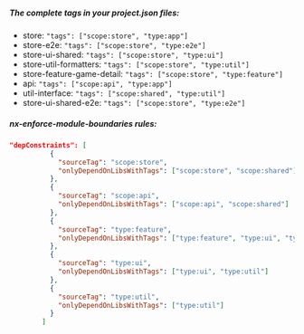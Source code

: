 ##### The complete tags in your project.json files:

- store: `"tags": ["scope:store", "type:app"]`
- store-e2e: `"tags": ["scope:store", "type:e2e"]`
- store-ui-shared: `"tags": ["scope:store", "type:ui"]`
- store-util-formatters: `"tags": ["scope:store", "type:util"]`
- store-feature-game-detail: `"tags": ["scope:store", "type:feature"]`
- api: `"tags": ["scope:api", "type:app"]`
- util-interface: `"tags": ["scope:shared", "type:util"]`
- store-ui-shared-e2e: `"tags": ["scope:store", "type:e2e"]`

##### nx-enforce-module-boundaries rules:

```json
"depConstraints": [
          {
            "sourceTag": "scope:store",
            "onlyDependOnLibsWithTags": ["scope:store", "scope:shared"]
          },
          {
            "sourceTag": "scope:api",
            "onlyDependOnLibsWithTags": ["scope:api", "scope:shared"]
          },
          {
            "sourceTag": "type:feature",
            "onlyDependOnLibsWithTags": ["type:feature", "type:ui", "type:util"]
          },
          {
            "sourceTag": "type:ui",
            "onlyDependOnLibsWithTags": ["type:ui", "type:util"]
          },
          {
            "sourceTag": "type:util",
            "onlyDependOnLibsWithTags": ["type:util"]
          }
        ]
```
